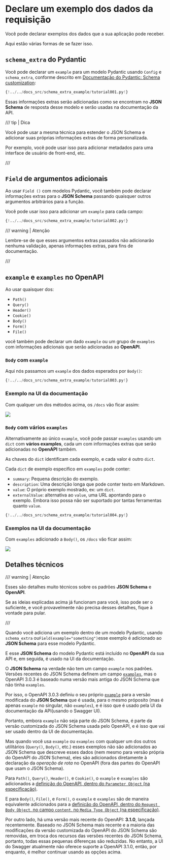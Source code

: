 # Declare um exemplo dos dados da requisição

Você pode declarar exemplos dos dados que a sua aplicação pode receber.

Aqui estão várias formas de se fazer isso.

## `schema_extra` do Pydantic

Você pode declarar um `example` para um modelo Pydantic usando `Config` e `schema_extra`, conforme descrito em <a href="https://docs.pydantic.dev/latest/concepts/json_schema/#schema-customization" class="external-link" target="_blank">Documentação do Pydantic: Schema customization</a>:

```Python hl_lines="15-23"
{!../../docs_src/schema_extra_example/tutorial001.py!}
```

Essas informações extras serão adicionadas como se encontram no **JSON Schema** de resposta desse modelo e serão usadas na documentação da API.

/// tip | Dica

Você pode usar a mesma técnica para estender o JSON Schema e adicionar suas próprias informações extras de forma personalizada.

Por exemplo, você pode usar isso para adicionar metadados para uma interface de usuário de front-end, etc.

///

## `Field` de argumentos adicionais

Ao usar `Field ()` com modelos Pydantic, você também pode declarar informações extras para o **JSON Schema** passando quaisquer outros argumentos arbitrários para a função.

Você pode usar isso para adicionar um `example` para cada campo:

```Python hl_lines="4  10-13"
{!../../docs_src/schema_extra_example/tutorial002.py!}
```

/// warning | Atenção

Lembre-se de que esses argumentos extras passados ​​não adicionarão nenhuma validação, apenas informações extras, para fins de documentação.

///

## `example` e `examples` no OpenAPI

Ao usar quaisquer dos:

* `Path()`
* `Query()`
* `Header()`
* `Cookie()`
* `Body()`
* `Form()`
* `File()`

você também pode declarar um dado `example` ou um grupo de `examples` com informações adicionais que serão adicionadas ao **OpenAPI**.

### `Body` com `example`

Aqui nós passamos um `example` dos dados esperados por `Body()`:

```Python hl_lines="21-26"
{!../../docs_src/schema_extra_example/tutorial003.py!}
```

### Exemplo na UI da documentação

Com qualquer um dos métodos acima, os `/docs` vão ficar assim:

<img src="/img/tutorial/body-fields/image01.png">

### `Body` com vários `examples`

Alternativamente ao único `example`, você pode passar `examples` usando um `dict` com **vários examples**, cada um com informações extras que serão adicionadas no **OpenAPI** também.

As chaves do `dict` identificam cada exemplo, e cada valor é outro `dict`.

Cada `dict` de exemplo específico em `examples` pode conter:

* `summary`: Pequena descrição do exemplo.
* `description`: Uma descrição longa que pode conter texto em Markdown.
* `value`: O próprio exemplo mostrado, ex: um `dict`.
* `externalValue`: alternativa ao `value`, uma URL apontando para o exemplo. Embora isso possa não ser suportado por tantas ferramentas quanto `value`.

```Python hl_lines="22-48"
{!../../docs_src/schema_extra_example/tutorial004.py!}
```

### Exemplos na UI da documentação

Com `examples` adicionado a `Body()`, os `/docs` vão ficar assim:

<img src="/img/tutorial/body-fields/image02.png">

## Detalhes técnicos

/// warning | Atenção

Esses são detalhes muito técnicos sobre os padrões **JSON Schema** e **OpenAPI**.

Se as ideias explicadas acima já funcionam para você, isso pode ser o suficiente, e você provavelmente não precisa desses detalhes, fique à vontade para pular.

///

Quando você adiciona um exemplo dentro de um modelo Pydantic, usando `schema_extra` ou` Field(example="something") `esse exemplo é adicionado ao **JSON Schema** para esse modelo Pydantic.

E esse **JSON Schema** do modelo Pydantic está incluído no **OpenAPI** da sua API e, em seguida, é usado na UI da documentação.

O **JSON Schema** na verdade não tem um campo `example` nos padrões. Versões recentes do JSON Schema definem um campo <a href="https://json-schema.org/draft/2019-09/json-schema-validation.html#rfc.section.9.5" class="external-link" target="_blank">`examples`</a>, mas o OpenAPI 3.0.3 é baseado numa versão mais antiga do JSON Schema que não tinha `examples`.

Por isso, o OpenAPI 3.0.3 definiu o seu próprio <a href="https://github.com/OAI/OpenAPI-Specification/blob/master/versions/3.0.3.md#fixed-fields-20" class="external-link" target="_blank">`example`</a> para a versão modificada do **JSON Schema** que é usada, para o mesmo próposito (mas é apenas `example` no singular, não `examples`), e é isso que é usado pela UI da documentação da API(usando o Swagger UI).

Portanto, embora `example` não seja parte do JSON Schema, é parte da versão customizada do JSON Schema usada pelo OpenAPI, e é isso que vai ser usado dentro da UI de documentação.

Mas quando você usa `example` ou `examples` com qualquer um dos outros utilitários (`Query()`, `Body()`, etc.) esses exemplos não são adicionados ao JSON Schema que descreve esses dados (nem mesmo para versão própria do OpenAPI do JSON Schema), eles são adicionados diretamente à declaração da *operação de rota* no OpenAPI (fora das partes do OpenAPI que usam o JSON Schema).

Para `Path()`, `Query()`, `Header()`, e `Cookie()`, o `example` e `examples` são adicionados a <a href="https://github.com/OAI/OpenAPI-Specification/blob/main/versions/3.0.3.md#parameter-object" class="external-link" target="_blank">definição do OpenAPI, dentro do `Parameter Object` (na especificação)</a>.

E para `Body()`, `File()`, e `Form()`, o `example` e `examples` são de maneira equivalente adicionados para a <a href="https://github.com/OAI/OpenAPI-Specification/blob/main/versions/3.0.3.md#mediaTypeObject" class="external-link" target="_blank">definição do OpenAPI, dentro do `Request Body Object`, no campo `content`, no `Media Type Object` (na especificação)</a>.

Por outro lado, há uma versão mais recente do OpenAPI: **3.1.0**, lançada recentemente. Baseado no JSON Schema mais recente e a maioria das modificações da versão customizada do OpenAPI do JSON Schema são removidas, em troca dos recursos das versões recentes do JSON Schema, portanto, todas essas pequenas diferenças são reduzidas. No entanto, a UI do Swagger atualmente não oferece suporte a OpenAPI 3.1.0, então, por enquanto, é melhor continuar usando as opções acima.
